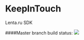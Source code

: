 # KeepInTouch
Lenta.ru SDK


####Master branch build status: 
![](https://travis-ci.org/evgenich95/KeepInTouch.svg?branch=master)
